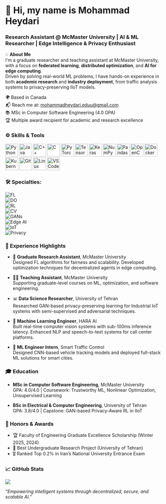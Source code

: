 # 👋 Hi, my name is Mohammad Heydari
### Research Assistant @ McMaster University | AI & ML Researcher | Edge Intelligence & Privacy Enthusiast





💡 **About Me**  
I'm a graduate researcher and teaching assistant at McMaster University, with a focus on **federated learning**, **distributed optimization**, and **AI for edge computing**.  
Driven by solving real-world ML problems, I have hands-on experience in both **academic research** and **industry deployment**, from traffic analysis systems to privacy-preserving IIoT models.

🌍 Based in Canada  
📬 Reach me at: [mohammadheydari.eduu@gmail.com](mailto:mohammadheydari.eduu@gmail.com)  
📚 MSc in Computer Software Engineering (4.0 GPA)  
🏆 Multiple award recipient for academic and research excellence  
  

### ⚙️ Skills & Tools

<p align="left">
  <!-- Languages -->
  <img src="https://cdn.jsdelivr.net/gh/devicons/devicon/icons/python/python-original.svg" width="40" alt="Python"/>
  <img src="https://cdn.jsdelivr.net/gh/devicons/devicon/icons/java/java-original.svg" width="40" alt="Java"/>
  <img src="https://cdn.jsdelivr.net/gh/devicons/devicon/icons/cplusplus/cplusplus-original.svg" width="40" alt="C++"/>
  <img src="https://cdn.jsdelivr.net/gh/devicons/devicon/icons/c/c-original.svg" width="40" alt="C"/>

  <!-- Frameworks -->
  <img src="https://cdn.jsdelivr.net/gh/devicons/devicon/icons/pytorch/pytorch-original.svg" width="40" alt="PyTorch"/>
  <img src="https://cdn.jsdelivr.net/gh/devicons/devicon/icons/tensorflow/tensorflow-original.svg" width="40" alt="TensorFlow"/>
  <img src="https://cdn.jsdelivr.net/gh/devicons/devicon/icons/keras/keras-original.svg" width="40" alt="Keras"/>

  <!-- Libraries -->
  <img src="https://cdn.jsdelivr.net/gh/devicons/devicon/icons/numpy/numpy-original.svg" width="40" alt="NumPy"/>
  <img src="https://cdn.jsdelivr.net/gh/devicons/devicon/icons/pandas/pandas-original.svg" width="40" alt="Pandas"/>
  <img src="https://cdn.jsdelivr.net/gh/devicons/devicon/icons/opencv/opencv-original.svg" width="40" alt="OpenCV"/>

  <!-- Tools -->
  <img src="https://cdn.jsdelivr.net/gh/devicons/devicon/icons/docker/docker-original.svg" width="40" alt="Docker"/>
  <img src="https://cdn.jsdelivr.net/gh/devicons/devicon/icons/kubernetes/kubernetes-plain.svg" width="40" alt="Kubernetes"/>
  <img src="https://cdn.jsdelivr.net/gh/devicons/devicon/icons/git/git-original.svg" width="40" alt="Git"/>
  <img src="https://cdn.jsdelivr.net/gh/devicons/devicon/icons/linux/linux-original.svg" width="40" alt="Linux"/>
  <img src="https://cdn.jsdelivr.net/gh/devicons/devicon/icons/vscode/vscode-original.svg" width="40" alt="VS Code"/>
</p>

### 🛠 Specialties:

![FL](https://img.shields.io/badge/Federated%20Learning-blue)  
![DO](https://img.shields.io/badge/Distributed%20Optimization-lightgrey)  
![RL](https://img.shields.io/badge/Reinforcement%20Learning-brightgreen)  
![CV](https://img.shields.io/badge/Computer%20Vision-yellowgreen)  
![GANs](https://img.shields.io/badge/GANs-purple)  
![Edge AI](https://img.shields.io/badge/Edge%20AI-blueviolet)  
![IoT](https://img.shields.io/badge/IoT%20AI%20Systems-orange)  
![Privacy](https://img.shields.io/badge/Privacy--Preserving%20ML-lightblue)


### 🚀 Experience Highlights

- 🧠 **Graduate Research Assistant**, McMaster University  
  Designed FL algorithms for fairness and scalability. Developed optimization techniques for decentralized agents in edge computing.

- 👨‍🏫 **Teaching Assistant**, McMaster University  
  Supporting graduate-level courses on ML, optimization, and software engineering.

- 📊 **Data Science Researcher**, University of Tehran  
  Researched GAN-based privacy-preserving learning for Industrial IoT systems with semi-supervised and adversarial techniques.

- 🚗 **Machine Learning Engineer**, HARA AI  
  Built real-time computer vision systems with sub-100ms inference latency. Enhanced NLP and speech-to-text systems for call center platforms.

- 🎥 **ML Engineer Intern**, Smart Traffic Control  
  Designed CNN-based vehicle tracking models and deployed full-stack ML solutions for smart cities.


### 🎓 Education

- **MSc in Computer Software Engineering**, McMaster University  
  GPA: 4.0/4.0 | Coursework: Trustworthy ML, Nonlinear Optimization, Unsupervised Learning

- **BSc in Electrical & Computer Engineering**, University of Tehran  
  GPA: 3.8/4.0 | Capstone: GAN-based Privacy-Aware RL in IIoT


### 🏅 Honors & Awards

- 🏆 Faculty of Engineering Graduate Excellence Scholarship (Winter 2025, 2024)  
- 🥇 Best Undergraduate Research Project (University of Tehran)  
- 🎖️ Ranked Top 0.2% in Iran’s National University Entrance Exam  


### 📈 GitHub Stats

<p align="left">
  <img src="https://github-readme-stats.vercel.app/api?username=heydarimo&show_icons=true&include_all_commits=true&count_private=true&theme=tokyonight" />
</p>








_“Empowering intelligent systems through decentralized, secure, and scalable AI.”_


